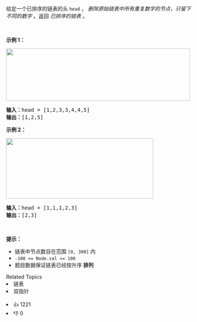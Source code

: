 <p>给定一个已排序的链表的头&nbsp;<code>head</code> ，&nbsp;<em>删除原始链表中所有重复数字的节点，只留下不同的数字</em>&nbsp;。返回 <em>已排序的链表</em>&nbsp;。</p>

<p>&nbsp;</p>

<p><strong>示例 1：</strong></p> 
<img alt="" src="https://assets.leetcode.com/uploads/2021/01/04/linkedlist1.jpg" style="height: 142px; width: 500px;" /> 
<pre>
<strong>输入：</strong>head = [1,2,3,3,4,4,5]
<strong>输出：</strong>[1,2,5]
</pre>

<p><strong>示例 2：</strong></p> 
<img alt="" src="https://assets.leetcode.com/uploads/2021/01/04/linkedlist2.jpg" style="height: 164px; width: 400px;" /> 
<pre>
<strong>输入：</strong>head = [1,1,1,2,3]
<strong>输出：</strong>[2,3]
</pre>

<p>&nbsp;</p>

<p><strong>提示：</strong></p>

<ul> 
 <li>链表中节点数目在范围 <code>[0, 300]</code> 内</li> 
 <li><code>-100 &lt;= Node.val &lt;= 100</code></li> 
 <li>题目数据保证链表已经按升序 <strong>排列</strong></li> 
</ul>

<div><div>Related Topics</div><div><li>链表</li><li>双指针</li></div></div><br><div><li>👍 1221</li><li>👎 0</li></div>